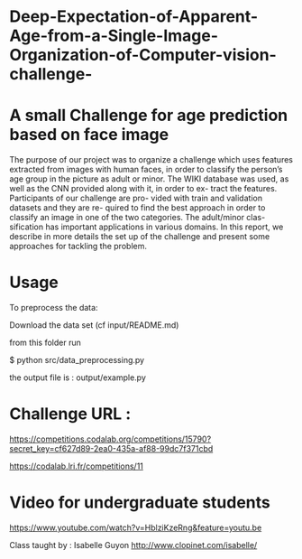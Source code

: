 # Deep-Expectation-of-Apparent-Age-from-a-Single-Image-Organization-of-Computer-vision-challenge-

# A small Challenge for age prediction based on face image

The purpose of our project was to organize a challenge which uses features extracted from images with human faces, 
in order to classify the person’s age group in the picture as adult or minor. The WIKI database was used, as well as 
the CNN provided along with it, in order to ex- tract the features. Participants of our challenge are pro- vided with train
and validation datasets and they are re- quired to find the best approach in order to classify an image in one of the two 
categories. The adult/minor clas- sification has important applications in various domains. In this report, we describe in
more details the set up of the challenge and present some approaches for tackling the problem.

# Usage

To preprocess the data:

Download the data set (cf input/README.md)

from this folder run

$ python src/data_preprocessing.py

the output file is : output/example.py


# Challenge URL : 

https://competitions.codalab.org/competitions/15790?secret_key=cf627d89-2ea0-435a-af88-99dc7f371cbd

https://codalab.lri.fr/competitions/11

# Video for undergraduate students 

https://www.youtube.com/watch?v=HblziKzeRng&feature=youtu.be


Class taught by : Isabelle Guyon    http://www.clopinet.com/isabelle/

